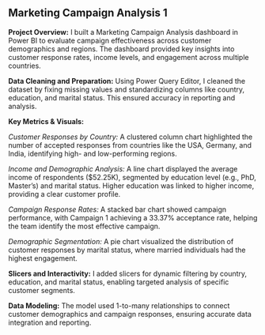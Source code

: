 ## Marketing Campaign Analysis 1
**Project Overview:** I built a Marketing Campaign Analysis dashboard in Power BI to evaluate campaign effectiveness across customer demographics and regions. The dashboard provided key insights into customer response rates, income levels, and engagement across multiple countries.

**Data Cleaning and Preparation:** Using Power Query Editor, I cleaned the dataset by fixing missing values and standardizing columns like country, education, and marital status. This ensured accuracy in reporting and analysis.

**Key Metrics & Visuals:**

*Customer Responses by Country:* A clustered column chart highlighted the number of accepted responses from countries like the USA, Germany, and India, identifying high- and low-performing regions.

*Income and Demographic Analysis:* A line chart displayed the average income of respondents ($52.25K), segmented by education level (e.g., PhD, Master’s) and marital status. Higher education was linked to higher income, providing a clear customer profile.

*Campaign Response Rates:* A stacked bar chart showed campaign performance, with Campaign 1 achieving a 33.37% acceptance rate, helping the team identify the most effective campaign.

*Demographic Segmentation:* A pie chart visualized the distribution of customer responses by marital status, where married individuals had the highest engagement.

**Slicers and Interactivity:** I added slicers for dynamic filtering by country, education, and marital status, enabling targeted analysis of specific customer segments.

**Data Modeling:** The model used 1-to-many relationships to connect customer demographics and campaign responses, ensuring accurate data integration and reporting.

